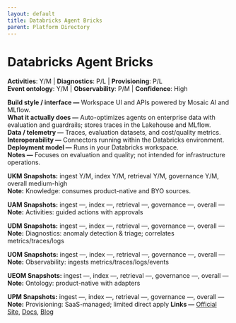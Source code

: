 ```yaml
---
layout: default
title: Databricks Agent Bricks
parent: Platform Directory
---
```


# Databricks Agent Bricks

**Activities**: Y/M | **Diagnostics**: P/L | **Provisioning**: P/L  <br>
**Event ontology**: Y/M | **Observability**: P/M | **Confidence**: High

**Build style / interface —** Workspace UI and APIs powered by Mosaic AI and MLflow.  
**What it actually does —** Auto-optimizes agents on enterprise data with evaluation and guardrails; stores traces in the Lakehouse and MLflow.  
**Data / telemetry —** Traces, evaluation datasets, and cost/quality metrics.  
**Interoperability —** Connectors running within the Databricks environment.  
**Deployment model —** Runs in your Databricks workspace.  
**Notes —** Focuses on evaluation and quality; not intended for infrastructure operations.

**UKM Snapshots:**
ingest Y/M, index Y/M, retrieval Y/M, governance Y/M, overall medium-high  <br>
**Note:** Knowledge: consumes product-native and BYO sources.

**UAM Snapshots:**
ingest —, index —, retrieval —, governance —, overall —  <br>
**Note:** Activities: guided actions with approvals

**UDM Snapshots:**
ingest —, index —, retrieval —, governance —, overall —  <br>
**Note:** Diagnostics: anomaly detection & triage; correlates metrics/traces/logs

**UOM Snapshots:**
ingest —, index —, retrieval —, governance —, overall —  <br>
**Note:** Observability: ingests metrics/traces/logs/events

**UEOM Snapshots:**
ingest —, index —, retrieval —, governance —, overall —  <br>
**Note:** Ontology: product-native with adapters

**UPM Snapshots:**
ingest —, index —, retrieval —, governance —, overall —  <br>
**Note:** Provisioning: SaaS-managed; limited direct apply
**Links —** [Official Site](https://www.databricks.com/product/artificial-intelligence/agent-bricks), [Docs](https://docs.databricks.com/aws/en/generative-ai/agent-bricks/), [Blog](https://learn.microsoft.com/en-us/azure/databricks/generative-ai/agent-bricks/)
